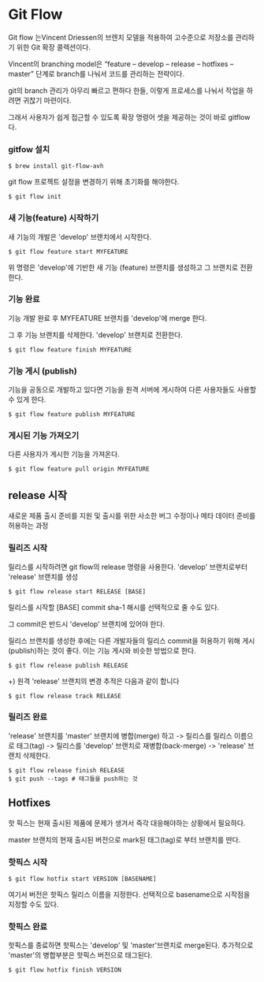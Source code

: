 # Git Flow

Git flow 는Vincent Driessen의 브렌치 모델을 적용하여 고수준으로 저장소를 관리하기 위한 Git 확장 콜렉션이다.


Vincent의 branching model은 “feature – develop – release – hotfixes – master” 단계로 branch를 나눠서 코드를 관리하는 전략이다.


git의 branch 관리가 아무리 빠르고 편하다 한들, 이렇게 프로세스를 나눠서 작업을 하려면 귀찮기 마련이다.


그래서 사용자가 쉽게 접근할 수 있도록 확장 명령어 셋을 제공하는 것이 바로 gitflow다.

### gitfow 설치

``` shell
$ brew install git-flow-avh
```

git flow 프로젝트 설정을 변경하기 위해 초기화를 해야한다.
``` shell
$ git flow init
```

### 새 기능(feature) 시작하기
새 기능의 개발은 'develop' 브랜치에서 시작한다.

``` shell
$ git flow feature start MYFEATURE
```

위 명령은 'develop'에 기반한 새 기능 (feature) 브랜치를 생성하고 그 브랜치로 전환한다.

### 기능 완료
기능 개발 완료 후 MYFEATURE 브랜치를 'develop'에 merge 한다.


그 후 기능 브랜치를 삭제한다. 'develop' 브랜치로 전환한다.
``` shell
$ git flow feature finish MYFEATURE
```

### 기능 게시 (publish)
기능을 공동으로 개발하고 있다면 기능을 원격 서버에 게시하여 다른 사용자들도 사용할 수 있게 한다.
``` shell
$ git flow feature publish MYFEATURE
```

### 게시된 기능 가져오기
다른 사용자가 게시한 기능을 가져온다.

``` shell
$ git flow feature pull origin MYFEATURE
```

## release 시작
새로운 제품 출시 준비를 지원 및 출시를 위한 사소한 버그 수정이나 메타 데이터 준비를 허용하는 과정


### 릴리즈 시작
릴리스를 시작하려면 git flow의 release 명령을 사용한다.
'develop' 브랜치로부터 'release' 브랜치를 생성


``` shell
$ git flow release start RELEASE [BASE]
```

릴리스를 시작할 [BASE] commit sha-1 해시를 선택적으로 줄 수도 있다.


그 commit은 반드시 'develop' 브랜치에 있어야 한다.



릴리스 브랜치를 생성한 후에는 다른 개발자들의 릴리스 commit을 허용하기 위해 게시(publish)하는 것이 좋다. 이는 기능 게시와 비슷한 방법으로 한다.


``` shell
$ git flow release publish RELEASE
```

+) 원격 'release' 브랜치의 변경 추적은 다음과 같이 합니다

``` shell
$ git flow release track RELEASE
```

### 릴리즈 완료
'release' 브랜치를 'master' 브랜치에 병합(merge) 하고 -> 릴리스를 릴리스 이름으로 태그(tag) -> 릴리스를 'develop' 브랜치로 재병합(back-merge) -> 'release' 브랜치 삭제한다.

``` shell
$ git flow release finish RELEASE
$ git push --tags # 태그들을 push하는 것
```

## Hotfixes
핫 픽스는 현재 출시된 제품에 문제가 생겨서 즉각 대응해야하는 상황에서 필요하다.


master 브랜치의 현재 출시된 버전으로 mark된 태그(tag)로 부터 브랜치를 딴다.

### 핫픽스 시작
``` shell
$ git flow hotfix start VERSION [BASENAME]
```


여기서 버전은 핫픽스 릴리스 이름을 지정한다. 선택적으로 basename으로 시작점을 지정할 수도 있다.

### 핫픽스 완료
핫픽스를 종료하면 핫픽스는 'develop' 및 'master'브랜치로 merge된다. 추가적으로 'master'의 병합부분은 핫픽스 버전으로 태그된다.

``` shell
$ git flow hotfix finish VERSION
```
